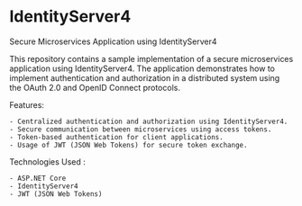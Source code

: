 # IdentityServer4
Secure Microservices Application using IdentityServer4

This repository contains a sample implementation of a secure microservices application using IdentityServer4. The application demonstrates how to implement authentication and authorization in a distributed system using the OAuth 2.0 and OpenID Connect protocols.

Features:

	- Centralized authentication and authorization using IdentityServer4.
	- Secure communication between microservices using access tokens.
	- Token-based authentication for client applications.
	- Usage of JWT (JSON Web Tokens) for secure token exchange.
 
Technologies Used :

	- ASP.NET Core
	- IdentityServer4
	- JWT (JSON Web Tokens)
